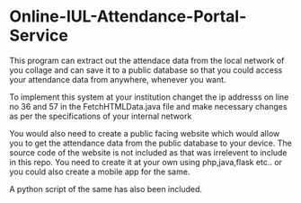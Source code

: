 # Online-IUL-Attendance-Portal-Service 
This program can extract out the attendace data from the local network of you collage
and can save it to a public database so that you could access your attendance data from anywhere,
whenever you want.

To implement this system at your institution changet the ip addresss on line no 36 and 57 in the FetchHTMLData.java file and make
necessary changes as per the specifications of your internal network 

You would also need to create a public facing website which would allow you to get the attendance data from the public database to your device.
The source code of the website is not included as that was irrelevent to include in this repo. You need to create it at your own using php,java,flask etc..
or you could also create a mobile app for the same.

A python script of the same has also been included.
